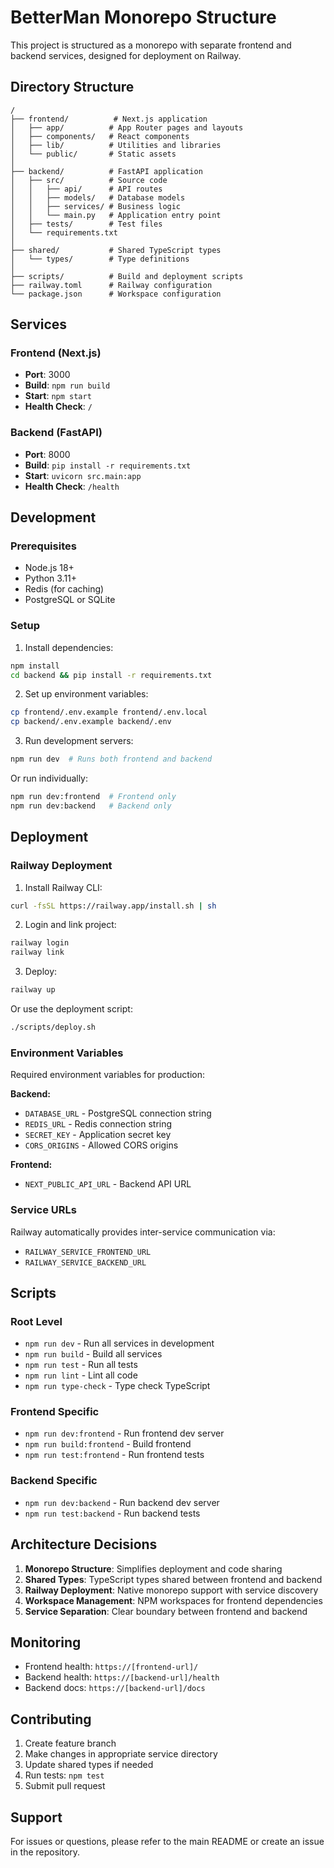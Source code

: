 # BetterMan Monorepo Structure

This project is structured as a monorepo with separate frontend and backend services, designed for deployment on Railway.

## Directory Structure

```
/
├── frontend/          # Next.js application
│   ├── app/          # App Router pages and layouts
│   ├── components/   # React components
│   ├── lib/          # Utilities and libraries
│   └── public/       # Static assets
│
├── backend/          # FastAPI application
│   ├── src/          # Source code
│   │   ├── api/      # API routes
│   │   ├── models/   # Database models
│   │   ├── services/ # Business logic
│   │   └── main.py   # Application entry point
│   ├── tests/        # Test files
│   └── requirements.txt
│
├── shared/           # Shared TypeScript types
│   └── types/        # Type definitions
│
├── scripts/          # Build and deployment scripts
├── railway.toml      # Railway configuration
└── package.json      # Workspace configuration
```

## Services

### Frontend (Next.js)
- **Port**: 3000
- **Build**: `npm run build`
- **Start**: `npm start`
- **Health Check**: `/`

### Backend (FastAPI)
- **Port**: 8000
- **Build**: `pip install -r requirements.txt`
- **Start**: `uvicorn src.main:app`
- **Health Check**: `/health`

## Development

### Prerequisites
- Node.js 18+
- Python 3.11+
- Redis (for caching)
- PostgreSQL or SQLite

### Setup

1. Install dependencies:
```bash
npm install
cd backend && pip install -r requirements.txt
```

2. Set up environment variables:
```bash
cp frontend/.env.example frontend/.env.local
cp backend/.env.example backend/.env
```

3. Run development servers:
```bash
npm run dev  # Runs both frontend and backend
```

Or run individually:
```bash
npm run dev:frontend  # Frontend only
npm run dev:backend   # Backend only
```

## Deployment

### Railway Deployment

1. Install Railway CLI:
```bash
curl -fsSL https://railway.app/install.sh | sh
```

2. Login and link project:
```bash
railway login
railway link
```

3. Deploy:
```bash
railway up
```

Or use the deployment script:
```bash
./scripts/deploy.sh
```

### Environment Variables

Required environment variables for production:

**Backend:**
- `DATABASE_URL` - PostgreSQL connection string
- `REDIS_URL` - Redis connection string
- `SECRET_KEY` - Application secret key
- `CORS_ORIGINS` - Allowed CORS origins

**Frontend:**
- `NEXT_PUBLIC_API_URL` - Backend API URL

### Service URLs

Railway automatically provides inter-service communication via:
- `RAILWAY_SERVICE_FRONTEND_URL`
- `RAILWAY_SERVICE_BACKEND_URL`

## Scripts

### Root Level
- `npm run dev` - Run all services in development
- `npm run build` - Build all services
- `npm run test` - Run all tests
- `npm run lint` - Lint all code
- `npm run type-check` - Type check TypeScript

### Frontend Specific
- `npm run dev:frontend` - Run frontend dev server
- `npm run build:frontend` - Build frontend
- `npm run test:frontend` - Run frontend tests

### Backend Specific
- `npm run dev:backend` - Run backend dev server
- `npm run test:backend` - Run backend tests

## Architecture Decisions

1. **Monorepo Structure**: Simplifies deployment and code sharing
2. **Shared Types**: TypeScript types shared between frontend and backend
3. **Railway Deployment**: Native monorepo support with service discovery
4. **Workspace Management**: NPM workspaces for frontend dependencies
5. **Service Separation**: Clear boundary between frontend and backend

## Monitoring

- Frontend health: `https://[frontend-url]/`
- Backend health: `https://[backend-url]/health`
- Backend docs: `https://[backend-url]/docs`

## Contributing

1. Create feature branch
2. Make changes in appropriate service directory
3. Update shared types if needed
4. Run tests: `npm test`
5. Submit pull request

## Support

For issues or questions, please refer to the main README or create an issue in the repository.